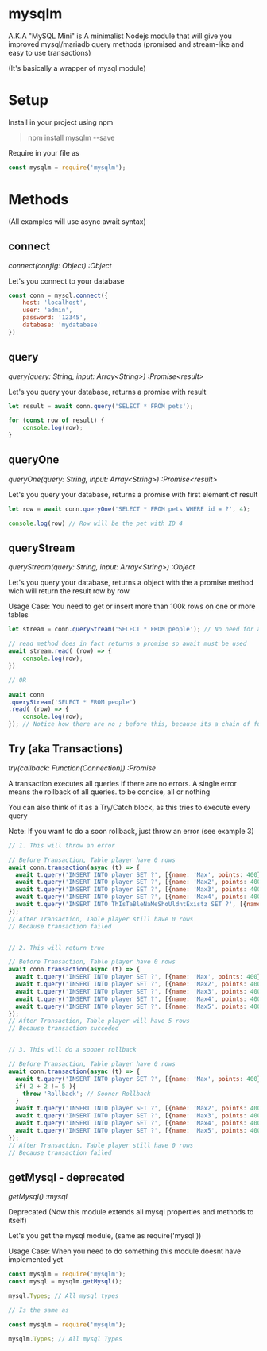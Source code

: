 # mysqlm
A.K.A "MySQL Mini" is
A minimalist Nodejs module that will give you improved mysql/mariadb query methods (promised and stream-like and easy to use transactions)

(It's basically a wrapper of mysql module)

# Setup
Install in your project using npm
> npm install mysqlm --save

Require in your file as
````javascript
const mysqlm = require('mysqlm');
````
# Methods
(All examples will use async await syntax)
## connect 
*connect(config: Object) :Object*

Let's you connect to your database

````javascript
const conn = mysql.connect({
    host: 'localhost',
    user: 'admin',
    password: '12345',
    database: 'mydatabase'
})
````

## query
*query(query: String, input: Array\<String>) :Promise\<result>*

Let's you query your database, returns a promise with result

````javascript
let result = await conn.query('SELECT * FROM pets');

for (const row of result) {
    console.log(row);
}
````

## queryOne
*queryOne(query: String, input: Array\<String>) :Promise\<result>*

Let's you query your database, returns a promise with first element of result

````javascript
let row = await conn.queryOne('SELECT * FROM pets WHERE id = ?', 4);

console.log(row) // Row will be the pet with ID 4
````


## queryStream
*queryStream(query: String, input: Array\<String>) :Object*

Let's you query your database, returns a object with the a promise method wich will return the result row by row.

Usage Case: You need to get or insert more than 100k rows on one or more tables

````javascript
let stream = conn.queryStream('SELECT * FROM people'); // No need for await here since queryStream doesn't return a promise

// read method does in fact returns a promise so await must be used
await stream.read( (row) => {
    console.log(row);
})

// OR

await conn
.queryStream('SELECT * FROM people')
.read( (row) => {
    console.log(row);
}); // Notice how there are no ; before this, because its a chain of functions

````

## Try (aka Transactions)
*try(callback: Function(Connection)) :Promise<Boolean>*

A transaction executes all queries if there are no errors. A single error means the rollback of all queries.
to be concise, all or nothing

You can also think of it as a Try/Catch block, as this tries to execute every query

Note:
    If you want to do a soon rollback, just throw an error (see example 3)

````javascript
// 1. This will throw an error

// Before Transaction, Table player have 0 rows
await conn.transaction(async (t) => {
  await t.query('INSERT INTO player SET ?', [{name: 'Max', points: 400}]);
  await t.query('INSERT INTO player SET ?', [{name: 'Max2', points: 400}]);
  await t.query('INSERT INTO player SET ?', [{name: 'Max3', points: 400}]);
  await t.query('INSERT INTO player SET ?', [{name: 'Max4', points: 400}]);
  await t.query('INSERT INTO ThIsTaBleNaMeShoUldntExistz SET ?', [{name: 'Max5', points: 400}]);
});
// After Transaction, Table player still have 0 rows
// Because transaction failed

````
````javascript

// 2. This will return true

// Before Transaction, Table player have 0 rows
await conn.transaction(async (t) => {
  await t.query('INSERT INTO player SET ?', [{name: 'Max', points: 400}]);
  await t.query('INSERT INTO player SET ?', [{name: 'Max2', points: 400}]);
  await t.query('INSERT INTO player SET ?', [{name: 'Max3', points: 400}]);
  await t.query('INSERT INTO player SET ?', [{name: 'Max4', points: 400}]);
  await t.query('INSERT INTO player SET ?', [{name: 'Max5', points: 400}]);
});
// After Transaction, Table player will have 5 rows
// Because transaction succeded

````

````javascript

// 3. This will do a sooner rollback

// Before Transaction, Table player have 0 rows
await conn.transaction(async (t) => {
  await t.query('INSERT INTO player SET ?', [{name: 'Max', points: 400}]);
  if( 2 + 2 != 5 ){
    throw 'Rollback'; // Sooner Rollback
  }
  await t.query('INSERT INTO player SET ?', [{name: 'Max2', points: 400}]);
  await t.query('INSERT INTO player SET ?', [{name: 'Max3', points: 400}]);
  await t.query('INSERT INTO player SET ?', [{name: 'Max4', points: 400}]);
  await t.query('INSERT INTO player SET ?', [{name: 'Max5', points: 400}]);
});
// After Transaction, Table player still have 0 rows
// Because transaction failed

````

## getMysql - deprecated
*getMysql() :mysql*

Deprecated (Now this module extends all mysql properties and methods to itself)

Let's you get the mysql module, (same as require('mysql'))

Usage Case: When you need to do something this module doesnt have implemented yet

````javascript
const mysqlm = require('mysqlm');
const mysql = mysqlm.getMysql();

mysql.Types; // All mysql types

// Is the same as

const mysqlm = require('mysqlm');

mysqlm.Types; // All mysql Types
````